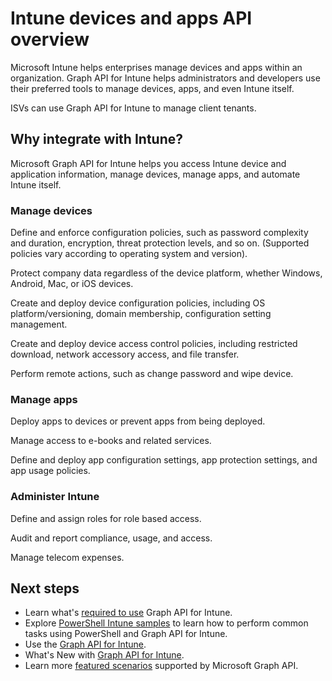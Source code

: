 # Intune devices and apps API overview

Microsoft Intune helps enterprises manage devices and apps within an organization.  Graph API for Intune helps administrators and developers use their preferred tools to manage devices, apps, and even Intune itself.  

ISVs can use Graph API for Intune to manage client tenants.

## Why integrate with Intune?

Microsoft Graph API for Intune helps you access Intune device and application information, manage devices, manage apps, and automate Intune itself.

### Manage devices

Define and enforce configuration policies, such as password complexity and duration, encryption, threat protection levels, and so on.  (Supported policies vary according to operating system and version).

Protect company data regardless of the device platform, whether Windows, Android, Mac, or iOS devices.

Create and deploy device configuration policies, including OS platform/versioning, domain membership, configuration setting management.

Create and deploy device access control policies, including restricted download, network accessory access, and file transfer.

Perform remote actions, such as change password and wipe device.

### Manage apps 

Deploy apps to devices or prevent apps from being deployed.

Manage access to e-books and related services.

Define and deploy app configuration settings, app protection settings, and app usage policies.

### Administer Intune

Define and assign roles for role based access.

Audit and report compliance, usage, and access.

Manage telecom expenses.


## Next steps

- Learn what's [required to use](https://docs.microsoft.com/intune/intune-graph-apis) Graph API for Intune.
- Explore [PowerShell Intune samples](https://github.com/microsoftgraph/powershell-intune-samples) to learn how to perform common tasks using PowerShell and Graph API for Intune.
- Use the [Graph API for Intune](../api-reference/v1.0/resources/intune_graph_overview.md).
- What's New with [Graph API for Intune](changelog.md).
- Learn more [featured scenarios](featured_scenarios.md) supported by Microsoft Graph API. 